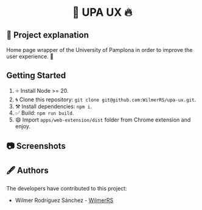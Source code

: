 
<h1 style="margin-top:10px;" align="center"> 🚀
  <strong> UPA UX </strong> 🔥
</h1>

## 🐧 Project explanation

Home page wrapper of the University of Pamplona in order to improve the user experience. 🌟

## Getting Started

1. ⭐️ Install Node >= 20.
2. 🌀 Clone this repository: `git clone git@github.com:WilmerRS/upa-ux.git`.
3. ⚒️ Install dependencies: `npm i`.
4. ✅ Build: `npm run build`.
5. 😄 Import `apps/web-extension/dist` folder from Chrome extension and enjoy.

## 📷 Screenshots

## 🖋️ Authors

The developers have contributed to this project:

* Wilmer Rodríguez Sánchez - [WilmerRS](https://github.com/WilmerRS)
